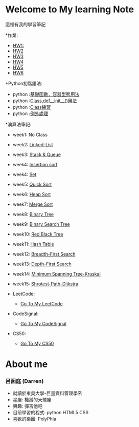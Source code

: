 # Welcome to My learning Note

這裡有我的學習筆記

*作業:
 * [HW1:](https://github.com/DarrenLUCreate/Darren-s-github.memo/tree/master/Quick_sort)
 * [HW2](https://github.com/DarrenLUCreate/Darren-s-github.memo/tree/master/HW2)
 * [HW3](https://github.com/DarrenLUCreate/Darren-s-github.memo/tree/master/HW3)
 * [HW4](https://github.com/DarrenLUCreate/Darren-s-github.memo/tree/master/HW4)
 * [HW5](https://github.com/DarrenLUCreate/Darren-s-github.memo/tree/master/HW5)
 * [HW6](https://github.com/DarrenLUCreate/Darren-s-github.memo/tree/master/HW6)
 
*Python初階語法:
 * python :[基礎函數，容器型態用法](https://github.com/DarrenLUCreate/Darren-s-github.memo/blob/master/Python/Basic1.md)
 * python :[Class,def__init__()用法](https://github.com/DarrenLUCreate/Darren-s-github.memo/blob/master/Python/Data%20Structure.md)
 * python :[Class練習](https://github.com/DarrenLUCreate/Darren-s-github.memo/blob/master/Python/Python_class%E7%B7%B4%E7%BF%92.ipynb)
 * python :[例外處理](https://github.com/DarrenLUCreate/Darren-s-github.memo/blob/master/Python/%E4%BE%8B%E5%A4%96%E8%99%95%E7%90%86.md)

*演算法筆記:
  * week1: No Class
  * week2: [Linked-List](https://github.com/DarrenLUCreate/Darren-s-github.memo/blob/master/LinkedList.md)
  * week3: [Stack & Queue](https://github.com/DarrenLUCreate/Darren-s-github.memo/blob/master/Stack%26Queue.md)
  * week4: [Insertion sort](https://github.com/DarrenLUCreate/Darren-s-github.memo/blob/master/Insertion%20Sort.md)
  * week4: [Set](https://github.com/DarrenLUCreate/Darren-s-github.memo/blob/master/Data%20Structure/Set.md)
  * week5: [Quick Sort](https://github.com/DarrenLUCreate/Darren-s-github.memo/blob/master/Data%20Structure/Quick_Sort.md)
  * week6: [Heap Sort](https://github.com/DarrenLUCreate/Darren-s-github.memo/blob/master/Week%206%20Heap_sort/Heap_sort.md)
  * week7: [Merge Sort](https://github.com/DarrenLUCreate/Darren-s-github.memo/blob/master/Data%20Structure/Merge%20Sort.md)
  * week8: [Binary Tree](https://github.com/DarrenLUCreate/Darren-s-github.memo/blob/master/Data%20Structure/Binary%20Tree.md)
  * week9: [Binary Search Tree](https://github.com/DarrenLUCreate/Darren-s-github.memo/blob/master/Data%20Structure/Binary%20Search%20Tree.md)
  * week10: [Red Black Tree]()
  * week11: [Hash Table]()
  * week12: [Breadth-First Search](https://github.com/DarrenLUCreate/Darren-s-github.memo/blob/master/Data%20Structure/Breadth-First%20Search.md)
  * week13: [Depth-First Search](https://github.com/DarrenLUCreate/Darren-s-github.memo/blob/master/Data%20Structure/Depth-First%20Search.md)
  * week14: [Minimum Spanning Tree-Kruskal](https://github.com/DarrenLUCreate/Darren-s-github.memo/blob/master/Data%20Structure/Minimum%20Spanning%20Tree-Kruskal.md)
  * week15: [Shrotest-Path-Dijkstra](https://github.com/DarrenLUCreate/Darren-s-github.memo/blob/master/Data%20Structure/Shortest%20Path%20Dijkstra.md)
  

* LeetCode:
  * [Go To My LeetCode]()
  
* CodeSignal:
  * [Go To My CodeSignal]()
  
* CS50:
  * [Go To My CS50]()

# About me

### **呂函庭** (Darren)
* 就讀於東吳大學-巨量資料管理學系
* 星座: 機掰的天蠍座
* 興趣: 彈吉他吧
* 目前學習的程式: python HTML5 CSS
* 喜歡的樂團: PolyPhia 
